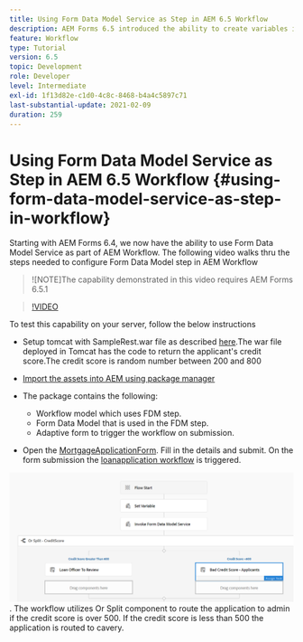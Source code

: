 ```yaml
---
title: Using Form Data Model Service as Step in AEM 6.5 Workflow
description: AEM Forms 6.5 introduced the ability to create variables in the AEM Workflow. With this new capability using the "Invoke Form Data Model Service" in AEM Workflow has become very easy. The following video will walk you through the steps involved in using Invoke Form Data Model Service in AEM Workflow.
feature: Workflow
type: Tutorial
version: 6.5
topic: Development
role: Developer
level: Intermediate
exl-id: 1f13d82e-c1d0-4c8c-8468-b4a4c5897c71
last-substantial-update: 2021-02-09
duration: 259
---
```

# Using Form Data Model Service as Step in AEM 6.5 Workflow {#using-form-data-model-service-as-step-in-workflow}

Starting with AEM Forms 6.4, we now have the ability to use Form Data Model Service as part of AEM Workflow. The following video walks thru the steps needed to configure Form Data Model step in AEM Workflow

>![NOTE]The capability demonstrated in this video requires AEM Forms 6.5.1


>[!VIDEO](https://video.tv.adobe.com/v/28145?quality=12&learn=on)

To test this capability on your server, follow the below instructions

* Setup tomcat with SampleRest.war file as described [here](https://helpx.adobe.com/experience-manager/kt/forms/using/preparing-datasource-for-form-data-model-tutorial-use.html).The war file deployed in Tomcat has the code to return the applicant's credit score.The credit score is random number between 200 and 800

* [ Import the assets into AEM using package manager](assets/aem65-loanapplication.zip)
* The package contains the following:

  * Workflow model which uses FDM step.
  * Form Data Model that is used in the FDM step.
  * Adaptive form to trigger the workflow on submission.
* Open the [MortgageApplicationForm](http://localhost:4502/content/dam/formsanddocuments/loanapplication/jcr:content?wcmmode=disabled). Fill in the details and submit. On the form submission the [loanapplication workflow](http://http://localhost:4502/editor.html/conf/global/settings/workflow/models/LoanApplication2.html) is triggered.

![ workflow ](assets/invokefdm651.PNG).
 The workflow utilizes Or Split component to route the application to admin if the credit score is over 500. If the credit score is less than 500 the application is routed to cavery.
